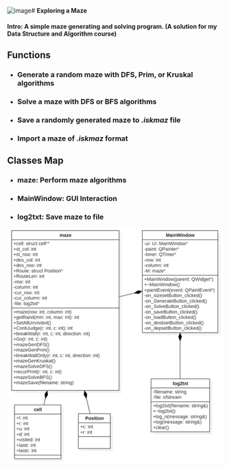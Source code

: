 ![image](https://github.com/user-attachments/assets/96f96f46-24f7-496c-ba57-febd0d2b847c)# **Exploring a Maze**
#### **Intro:** A simple maze generating and solving program. (A solution for my Data Structure and Algorithm course)
## Functions
* ### Generate a random maze with DFS, Prim, or Kruskal algorithms
* ### Solve a maze with DFS or BFS algorithms
* ### Save a randomly generated maze to *.iskmaz* file
* ### Import a maze of *.iskmaz* format
## Classes Map
* ### maze: Perform maze algorithms
* ### MainWindow: GUI Interaction
* ### log2txt: Save maze to file
![image](https://github.com/Vann-Isaac-Hwang/Maze-with-Qt/blob/main/classes.png)
